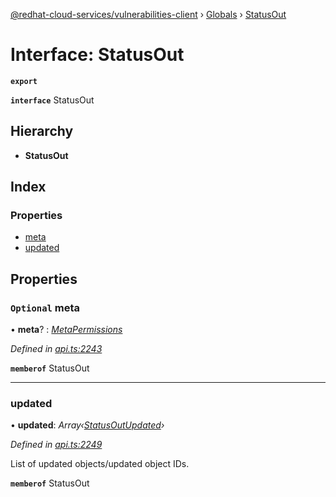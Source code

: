 [@redhat-cloud-services/vulnerabilities-client](../README.md) › [Globals](../globals.md) › [StatusOut](statusout.md)

# Interface: StatusOut

**`export`** 

**`interface`** StatusOut

## Hierarchy

* **StatusOut**

## Index

### Properties

* [meta](statusout.md#optional-meta)
* [updated](statusout.md#updated)

## Properties

### `Optional` meta

• **meta**? : *[MetaPermissions](metapermissions.md)*

*Defined in [api.ts:2243](https://github.com/RedHatInsights/javascript-clients/blob/master/packages/vulnerabilities/api.ts#L2243)*

**`memberof`** StatusOut

___

###  updated

• **updated**: *Array‹[StatusOutUpdated](statusoutupdated.md)›*

*Defined in [api.ts:2249](https://github.com/RedHatInsights/javascript-clients/blob/master/packages/vulnerabilities/api.ts#L2249)*

List of updated objects/updated object IDs.

**`memberof`** StatusOut
